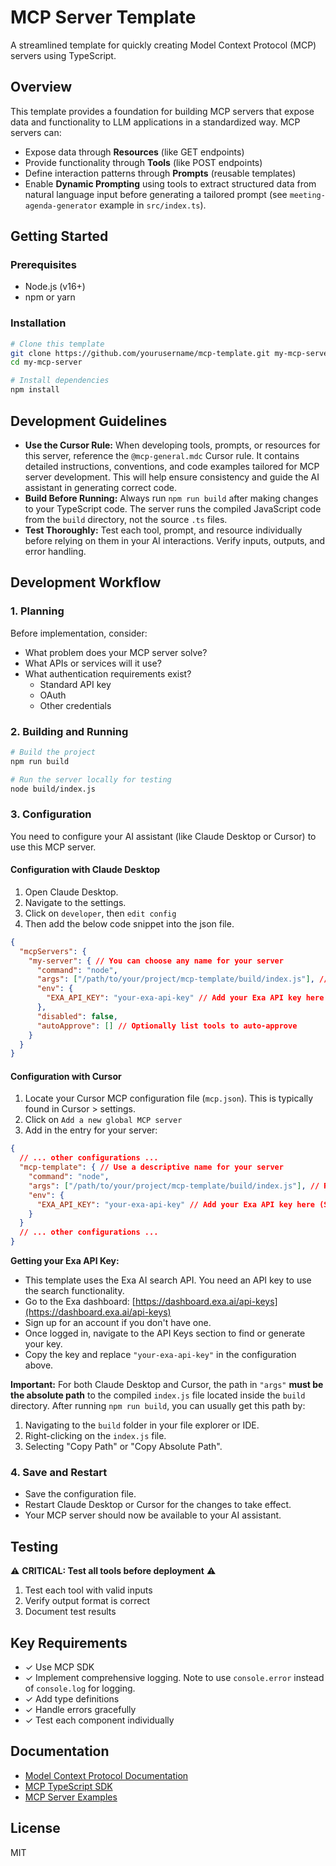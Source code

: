 # MCP Server Template

A streamlined template for quickly creating Model Context Protocol (MCP) servers using TypeScript.

## Overview

This template provides a foundation for building MCP servers that expose data and functionality to LLM applications in a standardized way. MCP servers can:

- Expose data through **Resources** (like GET endpoints)
- Provide functionality through **Tools** (like POST endpoints)
- Define interaction patterns through **Prompts** (reusable templates)
- Enable **Dynamic Prompting** using tools to extract structured data from natural language input before generating a tailored prompt (see `meeting-agenda-generator` example in `src/index.ts`).

## Getting Started

### Prerequisites

- Node.js (v16+)
- npm or yarn

### Installation

```bash
# Clone this template
git clone https://github.com/yourusername/mcp-template.git my-mcp-server
cd my-mcp-server

# Install dependencies
npm install
```
## Development Guidelines

- **Use the Cursor Rule:** When developing tools, prompts, or resources for this server, reference the `@mcp-general.mdc` Cursor rule. It contains detailed instructions, conventions, and code examples tailored for MCP server development. This will help ensure consistency and guide the AI assistant in generating correct code.
- **Build Before Running:** Always run `npm run build` after making changes to your TypeScript code. The server runs the compiled JavaScript code from the `build` directory, not the source `.ts` files.
- **Test Thoroughly:** Test each tool, prompt, and resource individually before relying on them in your AI interactions. Verify inputs, outputs, and error handling.

## Development Workflow

### 1. Planning

Before implementation, consider:
- What problem does your MCP server solve?
- What APIs or services will it use?
- What authentication requirements exist?
  - Standard API key
  - OAuth
  - Other credentials

### 2. Building and Running

```bash
# Build the project
npm run build

# Run the server locally for testing
node build/index.js
```

### 3. Configuration

You need to configure your AI assistant (like Claude Desktop or Cursor) to use this MCP server.

#### Configuration with Claude Desktop

1.  Open Claude Desktop.
2.  Navigate to the settings.
3.  Click on `developer`, then `edit config`
4.  Then add the below code snippet into the json file.

```json
{
  "mcpServers": {
    "my-server": { // You can choose any name for your server
      "command": "node",
      "args": ["/path/to/your/project/mcp-template/build/index.js"], // Replace with the ABSOLUTE path to the built index.js file
      "env": {
        "EXA_API_KEY": "your-exa-api-key" // Add your Exa API key here (See note below)
      },
      "disabled": false,
      "autoApprove": [] // Optionally list tools to auto-approve
    }
  }
}
```

#### Configuration with Cursor

1.  Locate your Cursor MCP configuration file (`mcp.json`). This is typically found in Cursor > settings.
2.  Click on `Add a new global MCP server`
2.  Add in the entry for your server:

```json
{
  // ... other configurations ...
  "mcp-template": { // Use a descriptive name for your server
    "command": "node",
    "args": ["/path/to/your/project/mcp-template/build/index.js"], // Replace with the ABSOLUTE path to the built index.js file
    "env": {
      "EXA_API_KEY": "your-exa-api-key" // Add your Exa API key here (See note below)
    }
  }
  // ... other configurations ...
}
```

**Getting your Exa API Key:**

*   This template uses the Exa AI search API. You need an API key to use the search functionality.
*   Go to the Exa dashboard: [https://dashboard.exa.ai/api-keys](https://dashboard.exa.ai/api-keys)
*   Sign up for an account if you don't have one.
*   Once logged in, navigate to the API Keys section to find or generate your key.
*   Copy the key and replace `"your-exa-api-key"` in the configuration above.

**Important:** For both Claude Desktop and Cursor, the path in `"args"` **must be the absolute path** to the compiled `index.js` file located inside the `build` directory. After running `npm run build`, you can usually get this path by:
1.  Navigating to the `build` folder in your file explorer or IDE.
2.  Right-clicking on the `index.js` file.
3.  Selecting "Copy Path" or "Copy Absolute Path".

### 4. Save and Restart

- Save the configuration file.
- Restart Claude Desktop or Cursor for the changes to take effect.
- Your MCP server should now be available to your AI assistant.

## Testing

⚠️ **CRITICAL: Test all tools before deployment** ⚠️

1. Test each tool with valid inputs
2. Verify output format is correct
3. Document test results

## Key Requirements

- ✓ Use MCP SDK
- ✓ Implement comprehensive logging. Note to use `console.error` instead of `console.log` for logging.
- ✓ Add type definitions
- ✓ Handle errors gracefully
- ✓ Test each component individually

## Documentation

- [Model Context Protocol Documentation](https://modelcontextprotocol.io/introduction)
- [MCP TypeScript SDK](https://github.com/modelcontextprotocol/typescript-sdk)
- [MCP Server Examples](https://github.com/modelcontextprotocol/servers)

## License

MIT
